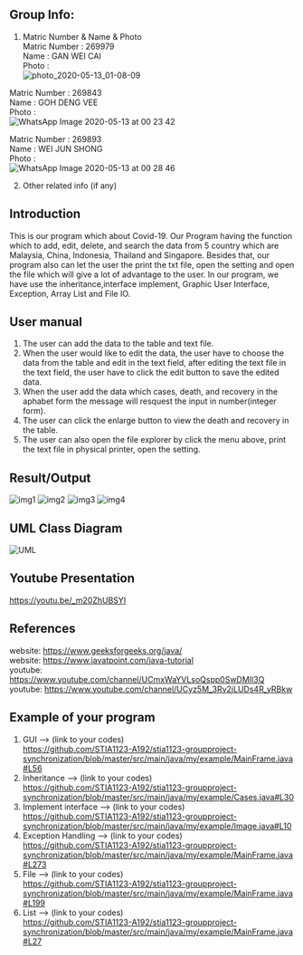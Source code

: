## Group Info:
1. Matric Number & Name & Photo </br>
Matric Number : 269979 </br>
Name          : GAN WEI CAI </br>
Photo         : </br>
![photo_2020-05-13_01-08-09](https://user-images.githubusercontent.com/60889205/81724208-913eeb80-94b6-11ea-927f-72cfefc66eb1.jpg)

Matric Number : 269843 </br>
Name          : GOH DENG VEE </br>
Photo         : </br>
![WhatsApp Image 2020-05-13 at 00 23 42](https://user-images.githubusercontent.com/60889205/81724218-956b0900-94b6-11ea-8893-499a6213312a.jpeg)

Matric Number : 269893 </br>
Name          : WEI JUN SHONG</br>
Photo         : </br>
![WhatsApp Image 2020-05-13 at 00 28 46](https://user-images.githubusercontent.com/60889205/81724674-58ebdd00-94b7-11ea-8abf-34847f4eef5d.jpeg)

2. Other related info (if any)

## Introduction
This is our program which about Covid-19. Our Program having the function which to add, edit, delete, and search the data from 5 country which are Malaysia, China, Indonesia, Thailand and Singapore. Besides that, our program also can let the user the print the txt file, open the setting and open the file which will give a lot of advantage to the user. In our program, we have use the inheritance,interface implement, Graphic User Interface, Exception, Array List and File IO.
## User manual
1. The user can add the data to the table and text file.
2. When the user would like to edit the data, the user have to choose the data from the table and edit in the text field, after editing the text file in the text field, the user have to click the edit button to save the edited data.
3. When the user add the data which cases, death, and recovery in the aphabet form the message will resquest the input in number(integer form).
4. The user can click the enlarge button to view the death and recovery in the table.
5. The user can also open the file explorer by click the menu above, print the text file in physical printer, open the setting.
## Result/Output
![img1](https://user-images.githubusercontent.com/60889205/87184770-33dee380-c31b-11ea-9af7-aba2031ad36d.PNG)
![img2](https://user-images.githubusercontent.com/60889205/87184772-33dee380-c31b-11ea-8a6e-8c5cf05d0d01.PNG)
![img3](https://user-images.githubusercontent.com/60889205/87184774-34777a00-c31b-11ea-8ea4-1b684050f912.PNG)
![img4](https://user-images.githubusercontent.com/60889205/87184766-30e3f300-c31b-11ea-8ba2-c5d87095812a.PNG)
## UML Class Diagram
![UML](https://user-images.githubusercontent.com/60889205/87183782-5cfe7480-c319-11ea-9618-34ccb1abdf60.PNG)
## Youtube Presentation
https://youtu.be/_m20ZhUBSYI
## References
website: https://www.geeksforgeeks.org/java/ </br>
website: https://www.javatpoint.com/java-tutorial </br>
youtube: https://www.youtube.com/channel/UCmxWaYVLsoQspp0SwDMIl3Q </br>
youtube: https://www.youtube.com/channel/UCyz5M_3Rv2jLUDs4R_yRBkw </br>
## Example of your program
1. GUI --> (link to your codes) </br>
https://github.com/STIA1123-A192/stia1123-groupproject-synchronization/blob/master/src/main/java/my/example/MainFrame.java#L56
2. Inheritance --> (link to your codes) </br>
https://github.com/STIA1123-A192/stia1123-groupproject-synchronization/blob/master/src/main/java/my/example/Cases.java#L30
3. Implement interface --> (link to your codes) </br>
https://github.com/STIA1123-A192/stia1123-groupproject-synchronization/blob/master/src/main/java/my/example/Image.java#L10
4. Exception Handling --> (link to your codes) </br>
https://github.com/STIA1123-A192/stia1123-groupproject-synchronization/blob/master/src/main/java/my/example/MainFrame.java#L273
5. File --> (link to your codes) </br>
https://github.com/STIA1123-A192/stia1123-groupproject-synchronization/blob/master/src/main/java/my/example/MainFrame.java#L199
6. List --> (link to your codes) </br>
https://github.com/STIA1123-A192/stia1123-groupproject-synchronization/blob/master/src/main/java/my/example/MainFrame.java#L27

